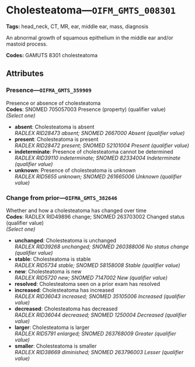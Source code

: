 # Cholesteatoma—`OIFM_GMTS_008301`

**Tags:** head_neck, CT, MR, ear, middle ear, mass, diagnosis

An abnormal growth of squamous epithelium in the middle ear and/or mastoid process.

**Codes:** GAMUTS 8301 cholesteatoma

## Attributes

### Presence—`OIFMA_GMTS_359909`

Presence or absence of cholesteatoma  
**Codes**: SNOMED 705057003 Presence (property) (qualifier value)  
*(Select one)*

- **absent**: Cholesteatoma is absent  
_RADLEX RID28473 absent; SNOMED 2667000 Absent (qualifier value)_
- **present**: Cholesteatoma is present  
_RADLEX RID28472 present; SNOMED 52101004 Present (qualifier value)_
- **indeterminate**: Presence of cholesteatoma cannot be determined  
_RADLEX RID39110 indeterminate; SNOMED 82334004 Indeterminate (qualifier value)_
- **unknown**: Presence of cholesteatoma is unknown  
_RADLEX RID5655 unknown; SNOMED 261665006 Unknown (qualifier value)_

### Change from prior—`OIFMA_GMTS_382646`

Whether and how a cholesteatoma has changed over time  
**Codes**: RADLEX RID49896 change; SNOMED 263703002 Changed status (qualifier value)  
*(Select one)*

- **unchanged**: Cholesteatoma is unchanged  
_RADLEX RID39268 unchanged; SNOMED 260388006 No status change (qualifier value)_
- **stable**: Cholesteatoma is stable  
_RADLEX RID5734 stable; SNOMED 58158008 Stable (qualifier value)_
- **new**: Cholesteatoma is new  
_RADLEX RID5720 new; SNOMED 7147002 New (qualifier value)_
- **resolved**: Cholesteatoma seen on a prior exam has resolved  
- **increased**: Cholesteatoma has increased  
_RADLEX RID36043 increased; SNOMED 35105006 Increased (qualifier value)_
- **decreased**: Cholesteatoma has decreased  
_RADLEX RID36044 decreased; SNOMED 1250004 Decreased (qualifier value)_
- **larger**: Cholesteatoma is larger  
_RADLEX RID5791 enlarged; SNOMED 263768009 Greater (qualifier value)_
- **smaller**: Cholesteatoma is smaller  
_RADLEX RID38669 diminished; SNOMED 263796003 Lesser (qualifier value)_